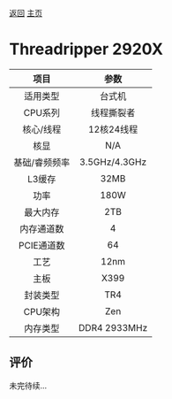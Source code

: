 [返回](../../../)  [主页](../../)

# Threadripper 2920X

| 项目 | 参数 |
| :------: | :------: |
|适用类型 | 台式机|
|CPU系列| 线程撕裂者 |
|核心/线程| 12核24线程|
|核显| N/A |
|基础/睿频频率 |3.5GHz/4.3GHz|
| L3缓存| 32MB|
|功率| 180W |
|最大内存| 2TB |
|内存通道数| 4 |
|PCIE通道数| 64 |
|工艺|12nm |
|主板| X399 |
|封装类型| TR4 |
|CPU架构|  Zen  |
|内存类型| DDR4 2933MHz |

## 评价

 未完待续...
